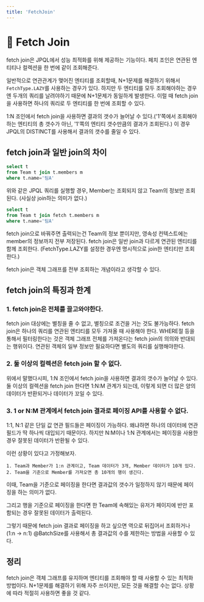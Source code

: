 ```yaml
---
title: 'FetchJoin'
---
```

# 📖 Fetch Join

fetch join은 JPQL에서 성능 최적화를 위해 제공하는 기능이다. 페치 조인은 연관된 엔티티나 컬렉션을 한 번에 같이 조회해준다. 

일반적으로 연관관계가 맺어진 엔티티를 조회할때, N+1문제를 해결하기 위해서 `FetchType.LAZY`를 사용하는 경우가 있다. 하지만 두 엔티티를 모두 조회해야하는 경우엔 두개의 쿼리를 날려야하기 때문에 N+1문제가 동일하게 발생한다. 이럴 때 fetch join을 사용하면 하나의 쿼리로 두 엔티티를 한 번에 조회할 수 있다.

1:N 조인에서 fetch join을 사용하면 결과의 갯수가 늘어날 수 있다.('1'쪽에서 조회해야하는 엔티티의 총 갯수가 아닌, '1'쪽의 엔티티 갯수만큼의 결과가 조회된다.) 이 경우 JPQL의 DISTINCT를 사용해서 결과의 갯수를 줄일 수 있다.

## fetch join과 일반 join의 차이

```sql
select t
from Team t join t.members m
where t.name='팀A'
```

위와 같은 JPQL 쿼리를 실행할 경우, Member는 조회되지 않고 Team의 정보만 조회된다. (사실상 join하는 의미가 없다.)

```sql
select t
from Team t join fetch t.members m
where t.name='팀A'
```

fetch join으로 바꿔주면 출력되는건 Team의 정보 뿐이지만, 영속성 컨텍스트에는 member의 정보까지 전부 저장된다. fetch join은 일반 join과 다르게 연관된 엔티티를 함께 조회한다. (FetchType.LAZY를 설정한 경우엔 명시적으로 join한 엔티티만 조회한다.)

fetch join은 객체 그래프를 전부 조회하는 개념이라고 생각할 수 있다.

## fetch join의 특징과 한계

### 1. fetch join은 전체를 끌고와야한다.
fetch join 대상에는 별칭을 줄 수 없고, 별칭으로 조건을 거는 것도 불가능하다. fetch join은 하나의 쿼리를 연관된 엔티티를 모두 가져올 때 사용해야 한다. WHERE절 등을 통해서 필터링한다는 것은 객체 그래프 전체를 가져온다는 fetch join의 의의와 반대되는 행위이다. 연관된 객체의 일부 정보만 필요하다면 별도의 쿼리를 실행해야한다.

### 2. 둘 이상의 컬렉션은 fetch join 할 수 없다.
위에서 말했다시피, 1:N 조인에서 fetch join을 사용하면 결과의 갯수가 늘어날 수 있다. 둘 이상의 컬렉션을 fetch join 한다면 1:N:M 관계가 되는데, 이렇게 되면 더 많은 양의 데이터가 반환되거나 데이터가 꼬일 수 있다.

### 3. 1 or N:M 관계에서 fetch join 결과로 페이징 API를 사용할 수 없다.
1:1, N:1 같은 단일 값 연관 필드들은 페이징이 가능하다. 왜냐하면 하나의 데이터에 연관 필드가 딱 하나씩 대입되기 때문이다. 하지만 N:M이나 1:N 관계에서는 페이징을 사용한 경우 잘못된 데이터가 반환될 수 있다. 

이런 상황이 있다고 가정해보자.

    1. Team과 Member가 1:n 관계이고, Team 데이터가 3개, Member 데이터가 10개 있다.
    2. Team을 기준으로 Member를 가져오면 총 10개의 행이 생긴다.

이때, Team을 기준으로 페이징을 한다면 결과값의 갯수가 일정하지 않기 때문에 페이징을 하는 의미가 없다.

그리고 행을 기준으로 페이징을 한다면 한 Team에 속해있는 유저가 페이지에 반만 포함되는 경우 잘못된 데이터가 출력된다.

그렇기 때문에 fetch join 결과로 페이징을 하고 싶으면 역으로 뒤집어서 조회하거나(1:n -> n:1) @BatchSize를 사용해서 총 결과값의 수를 제한하는 방법을 사용할 수 있다. 

## 정리
fetch join은 객체 그래프를 유지하며 엔티티를 조회해야 할 때 사용할 수 있는 최적화 방법이다. N+1문제를 해결하기 위해 자주 쓰이지만, 모든 것을 해결할 수는 없다. 상황에 따라 적절히 사용하면 좋을 것 같다.